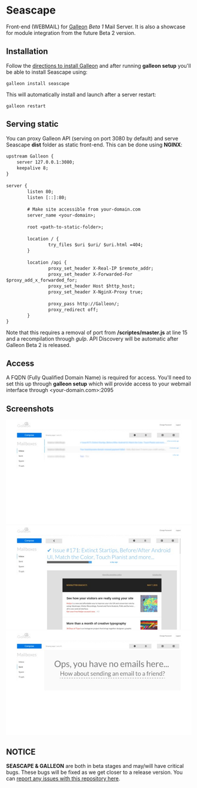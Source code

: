 # Seascape
Front-end (WEBMAIL) for [Galleon](https://github.com/schahriar/galleon) *Beta 1* Mail Server. It is also a showcase for module integration from the future Beta 2 version.

## Installation
Follow the [directions to install Galleon](https://github.com/schahriar/Galleon/blob/master/tutorials/INSTALLATION.md) and after running **galleon setup** you'll be able to install Seascape using:
```
galleon install seascape
```
This will automatically install and launch after a server restart:
```
galleon restart
```

## Serving static
You can proxy Galleon API (serving on port 3080 by default) and serve Seascape **dist** folder as static front-end. This can be done using **NGINX**:
```
upstream Galleon {
    server 127.0.0.1:3080;
    keepalive 8;
}

server {
        listen 80;
        listen [::]:80;

        # Make site accessible from your-domain.com
        server_name <your-domain>;

        root <path-to-static-folder>;

        location / {
                try_files $uri $uri/ $uri.html =404;
        }

        location /api {
                proxy_set_header X-Real-IP $remote_addr;
                proxy_set_header X-Forwarded-For $proxy_add_x_forwarded_for;
                proxy_set_header Host $http_host;
                proxy_set_header X-NginX-Proxy true;

                proxy_pass http://Galleon/;
                proxy_redirect off;
        }
}
```
Note that this requires a removal of port from **/scriptes/master.js** at line 15 and a recompilation through *gulp*. API Discovery will be automatic after Galleon Beta 2 is released.

## Access
A FQDN (Fully Qualified Domain Name) is required for access. You'll need to set this up through **galleon setup** which will provide access to your webmail interface through <your-domain.com>:2095

## Screenshots
![Screenshots](https://raw.githubusercontent.com/schahriar/Seascape/master/display/email-list.jpg)
![Screenshots](https://raw.githubusercontent.com/schahriar/Seascape/master/display/email-show.jpg)
![Screenshots](https://raw.githubusercontent.com/schahriar/Seascape/master/display/zero-data.jpg)

## NOTICE
**SEASCAPE & GALLEON** are both in beta stages and may/will have critical bugs. These bugs will be fixed as we get closer to a release version. You can [report any issues with this repository here](https://github.com/schahriar/Seascape/issues/new).
